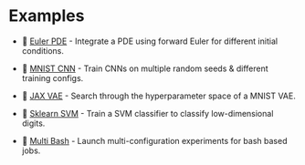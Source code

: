 # Examples

* :page_facing_up: [Euler PDE](https://github.com/RobertTLange/mle-toolbox/tree/main/examples/numpy_pde) - Integrate a PDE using forward Euler for different initial conditions.

* :page_facing_up: [MNIST CNN](https://github.com/RobertTLange/mle-toolbox/tree/main/examples/torch_mnist) - Train CNNs on multiple random seeds & different training configs.

* :page_facing_up: [JAX VAE](https://github.com/RobertTLange/mle-toolbox/tree/main/examples/jax_vae) - Search through the hyperparameter space of a MNIST VAE.

* :page_facing_up: [Sklearn SVM](https://github.com/RobertTLange/mle-toolbox/tree/main/examples/sklearn_svm) - Train a SVM classifier to classify low-dimensional digits.

* :page_facing_up: [Multi Bash](https://github.com/RobertTLange/mle-toolbox/tree/main/examples/bash_configs) - Launch multi-configuration experiments for bash based jobs.
